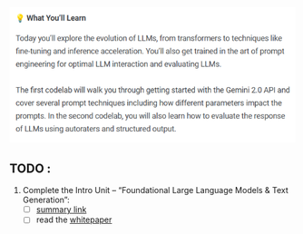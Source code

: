 ![What you'll learn](image.png)

## TODO :
1. Complete the Intro Unit – “Foundational Large Language Models & Text Generation”:
    - [ ] <a href="https://notifications.googleapis.com/email/redirect?t=AFG8qyVt7VdC5kKCzPfd8yKRfYlg4oEif55NW9ax_eZRSDTz2tp_9C09qI28rg_kqOvMVXh2irGkDUOjMTUAeppbzLC-wHmUhtA025HiWWaqgK35blncGC_SSZy3QR-G-8Rodv36M1r6vmOu3SbeId2JMqA91z0zXTPF_D40UAPA5sTPuY8yuwpBcWyG86TGBE_7WNbn4-ZhJH9sQUVi1CrHFf0RzOeWfVwFyqnvwVii856V3s8Z7pW7RkywxIHAza-98o2KPw&r=eJzLKCkpKLbS1y8vL9erzC8tKU1K1UvOz9UvTyxJzrAvs_VLNPY3CchOKtANVcvJLC6xDfApdEsM8Uw3ya0sja_09iooc7MIdzXySkt0N812Ly3Ld1XLzEtJrbA1BADlDyAU&s=ALHZ2r5TnLt60sHBoq5UUaX2ljIg">summary link</a>
    - [ ] read the <a href="./whitepaper_Foundational Large Language models & text generation_v2.pdf">whitepaper</a>
